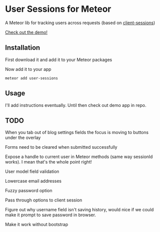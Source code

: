 # User Sessions for Meteor

A Meteor lib for tracking users across requests (based on [client-sessions](http://client-sessions.meteor.com))

[Check out the demo!](http://user-sessions.meteor.com/)

## Installation

First download it and add it to your Meteor packages

Now add it to your app

    meteor add user-sessions

## Usage

I'll add instructions eventually. Until then check out demo app in repo.

## TODO

When you tab out of blog settings fields the focus is moving to buttons under the overlay

Forms need to be cleared when submitted successfully

Expose a handle to current user in Meteor methods (same way sessionId works). I mean that's the whole point right!

User model field validation

Lowercase email addresses

Fuzzy password option

Pass through options to client session

Figure out why username field isn't saving history, would nice if we could make it prompt to save password in browser.

Make it work without bootstrap
